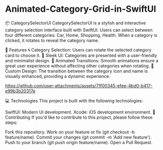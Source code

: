 # Animated-Category-Grid-in-SwiftUI

📦 CategorySelectorUI
CategorySelectorUI is a stylish and interactive category selection interface built with SwiftUI. Users can select between four different categories: Car, Home, Shopping, Health. When a category is clicked, it rotates to reveal the category name.

🚀 Features
🌀 Category Selection: Users can rotate the selected category card to choose it.
🎨 Sleek UI: Categories are presented with a user-friendly and minimalist design.
🔄 Animated Transitions: Smooth animations ensure a great user experience without affecting other categories when rotating.
🌈 Custom Design: The transition between the category icon and name is visually enhanced, providing a dynamic experience.

https://github.com/user-attachments/assets/71f00345-efee-4bd0-b417-e99b3b20317e

💻 Technologies
This project is built with the following technologies:

SwiftUI: Modern UI development.
Xcode: iOS development environment.
🤝 Contributing
If you'd like to contribute to this project, please follow these steps:

Fork this repository.
Work on your feature or fix (git checkout -b feature/name).
Commit your changes (git commit -m 'Add new feature').
Push to your branch (git push origin feature/name).
Open a Pull Request.


